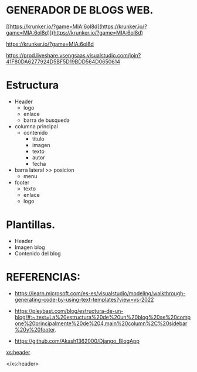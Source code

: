 # GENERADOR DE BLOGS WEB.
[[https://krunker.io/?game=MIA:6ol8d](https://krunker.io/?game=MIA:6ol8d)](https://krunker.io/?game=MIA:6ol8d)

https://krunker.io/?game=MIA:6ol8d

https://prod.liveshare.vsengsaas.visualstudio.com/join?41F80DA6277924D5BF5D19BDD564D0650614
# Estructura

- Header
    - logo
    - enlace
    - barra de busqueda
- columna principal
    - contenido
        - titulo 
        - imagen 
        - texto 
        - autor
        - fecha
- barra lateral  >> posicion 
    - menu 
- footer
    - texto
    - enlace
    - logo


# Plantillas.

- Header
- Imagen blog
- Contenido del blog

  


# REFERENCIAS:
- https://learn.microsoft.com/es-es/visualstudio/modeling/walkthrough-generating-code-by-using-text-templates?view=vs-2022 
- https://pleybast.com/blog/estructura-de-un-blog/#:~:text=La%20estructura%20de%20un%20blog%20se%20compone%20principalmente%20de%204,main%20column%2C%20sidebar%20y%20footer.

- https://github.com/Akash1362000/Django_BlogApp 

<xs:header>

</xs:header>

